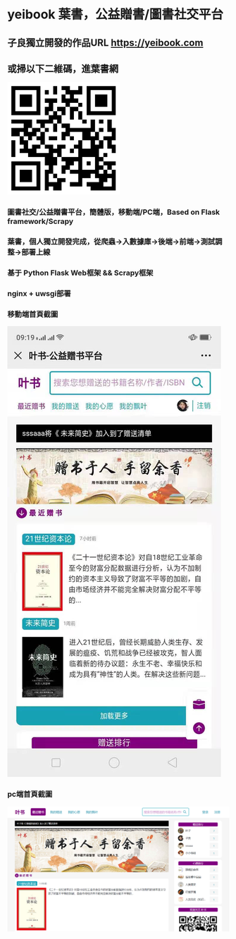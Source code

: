 # yeibook 葉書，公益贈書/圖書社交平台
## 子良獨立開發的作品URL https://yeibook.com
## 或掃以下二維碼，進葉書網
![img0](https://github.com/wjl77/yeibook/blob/main/yeibook_http.png)
### 圖書社交/公益贈書平台，簡體版，移動端/PC端，Based on Flask framework/Scrapy
### 葉書，個人獨立開發完成，從爬蟲->入數據庫->後端->前端->測試調整->部署上線
### 基于 Python Flask Web框架 && Scrapy框架
### nginx + uwsgi部署
### 移動端首頁截圖
![img](https://github.com/wjl77/yeibook/blob/main/%E5%BE%AE%E4%BF%A1%E5%9B%BE%E7%89%87_20210202092023.jpg)
### pc端首頁截圖
![img2](https://github.com/wjl77/yeibook/blob/main/%E5%BE%AE%E4%BF%A1%E6%88%AA%E5%9B%BE_20210202092258.png)
